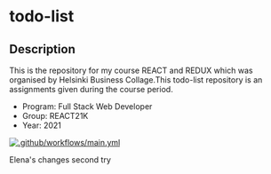 # todo-list 

## Description

This is the repository for my course REACT and REDUX which was organised by Helsinki Business Collage.This todo-list repository is an assignments given during the course period.
- Program: Full Stack Web Developer
- Group: REACT21K
- Year: 2021

[![.github/workflows/main.yml](https://github.com/sagar-aryal/todo-list/actions/workflows/main.yml/badge.svg)](https://github.com/sagar-aryal/todo-list/actions/workflows/main.yml)


Elena's changes second try
